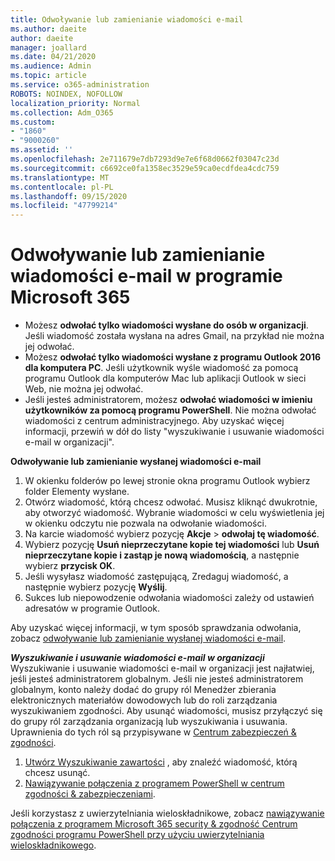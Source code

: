 ```yaml
---
title: Odwoływanie lub zamienianie wiadomości e-mail
ms.author: daeite
author: daeite
manager: joallard
ms.date: 04/21/2020
ms.audience: Admin
ms.topic: article
ms.service: o365-administration
ROBOTS: NOINDEX, NOFOLLOW
localization_priority: Normal
ms.collection: Adm_O365
ms.custom:
- "1860"
- "9000260"
ms.assetid: ''
ms.openlocfilehash: 2e711679e7db7293d9e7e6f68d0662f03047c23d
ms.sourcegitcommit: c6692ce0fa1358ec3529e59ca0ecdfdea4cdc759
ms.translationtype: MT
ms.contentlocale: pl-PL
ms.lasthandoff: 09/15/2020
ms.locfileid: "47799214"
---
```

# <a name="recall-or-replace-an-email-message-in-microsoft-365"></a>Odwoływanie lub zamienianie wiadomości e-mail w programie Microsoft 365

- Możesz **odwołać tylko wiadomości wysłane do osób w organizacji**. Jeśli wiadomość została wysłana na adres Gmail, na przykład nie można jej odwołać.
- Możesz **odwołać tylko wiadomości wysłane z programu Outlook 2016 dla komputera PC**. Jeśli użytkownik wyśle wiadomość za pomocą programu Outlook dla komputerów Mac lub aplikacji Outlook w sieci Web, nie można jej odwołać.
- Jeśli jesteś administratorem, możesz **odwołać wiadomości w imieniu użytkowników za pomocą programu PowerShell**. Nie można odwołać wiadomości z centrum administracyjnego. Aby uzyskać więcej informacji, przewiń w dół do listy "wyszukiwanie i usuwanie wiadomości e-mail w organizacji".

**Odwoływanie lub zamienianie wysłanej wiadomości e-mail**

1. W okienku folderów po lewej stronie okna programu Outlook wybierz folder Elementy wysłane.
2. Otwórz wiadomość, którą chcesz odwołać. Musisz kliknąć dwukrotnie, aby otworzyć wiadomość. Wybranie wiadomości w celu wyświetlenia jej w okienku odczytu nie pozwala na odwołanie wiadomości.
3. Na karcie wiadomość wybierz pozycję **Akcje**  >  **odwołaj tę wiadomość**.
4. Wybierz pozycję **Usuń nieprzeczytane kopie tej wiadomości** lub **Usuń nieprzeczytane kopie i zastąp je nową wiadomością**, a następnie wybierz **przycisk OK**.
5. Jeśli wysyłasz wiadomość zastępującą, Zredaguj wiadomość, a następnie wybierz pozycję **Wyślij**.
6. Sukces lub niepowodzenie odwołania wiadomości zależy od ustawień adresatów w programie Outlook.

Aby uzyskać więcej informacji, w tym sposób sprawdzania odwołania, zobacz [odwoływanie lub zamienianie wysłanej wiadomości e-mail](https://support.office.com/article/35027f88-d655-4554-b4f8-6c0729a723a0).

***Wyszukiwanie i usuwanie wiadomości e-mail w organizacji*** Wyszukiwanie i usuwanie wiadomości e-mail w organizacji jest najłatwiej, jeśli jesteś administratorem globalnym. Jeśli nie jesteś administratorem globalnym, konto należy dodać do grupy ról Menedżer zbierania elektronicznych materiałów dowodowych lub do roli zarządzania wyszukiwaniem zgodności. Aby usunąć wiadomości, musisz przyłączyć się do grupy ról zarządzania organizacją lub wyszukiwania i usuwania. Uprawnienia do tych ról są przypisywane w [Centrum zabezpieczeń & zgodności](https://protection.office.com/).

1. [Utwórz Wyszukiwanie zawartości](https://docs.microsoft.com/microsoft-365/compliance/content-search) , aby znaleźć wiadomość, którą chcesz usunąć.
2. [Nawiązywanie połączenia z programem PowerShell w centrum zgodności & zabezpieczeniami](https://docs.microsoft.com/powershell/exchange/office-365-scc/connect-to-scc-powershell/connect-to-scc-powershell?view=exchange-ps). 

Jeśli korzystasz z uwierzytelniania wieloskładnikowe, zobacz [nawiązywanie połączenia z programem Microsoft 365 security & zgodność Centrum zgodności programu PowerShell przy użyciu uwierzytelniania wieloskładnikowego](https://docs.microsoft.com/powershell/exchange/office-365-scc/connect-to-scc-powershell/mfa-connect-to-scc-powershell?view=exchange-ps). 
